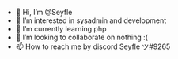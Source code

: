 - 👋 Hi, I’m @Seyfle
- 👀 I’m interested in sysadmin and development
- 🌱 I’m currently learning php
- 💞️ I’m looking to collaborate on nothing :(
- 📫 How to reach me by discord Seyfle ツ#9265

<!---
Seyfle/Seyfle is a ✨ special ✨ repository because its `README.md` (this file) appears on your GitHub profile.
You can click the Preview link to take a look at your changes.
--->
